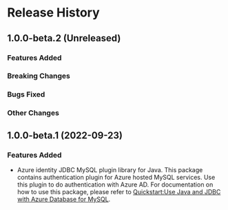 # Release History

## 1.0.0-beta.2 (Unreleased)

### Features Added

### Breaking Changes

### Bugs Fixed

### Other Changes

## 1.0.0-beta.1 (2022-09-23)

### Features Added
- Azure identity JDBC MySQL plugin library for Java. This package contains authentication plugin for Azure hosted MySQL services. Use this plugin to do authentication with Azure AD. For documentation on how to use this package, please refer to [Quickstart:Use Java and JDBC with Azure Database for MySQL](https://aka.ms/quickstart-jdbc-mysql).
